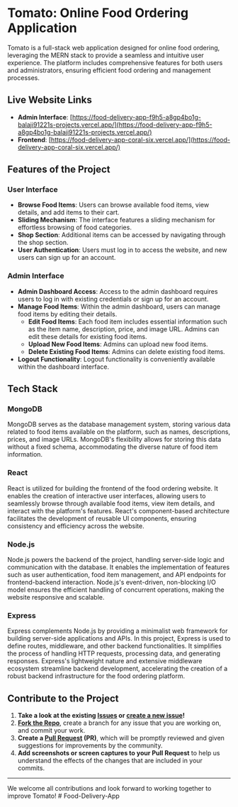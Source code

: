 # Tomato: Online Food Ordering Application

Tomato is a full-stack web application designed for online food ordering, leveraging the MERN stack to provide a seamless and intuitive user experience. The platform includes comprehensive features for both users and administrators, ensuring efficient food ordering and management processes.


## Live Website Links

- **Admin Interface**: [https://food-delivery-app-f9h5-a8gp4bo1g-balaji91221s-projects.vercel.app/](https://food-delivery-app-f9h5-a8gp4bo1g-balaji91221s-projects.vercel.app/)
- **Frontend**: [https://food-delivery-app-coral-six.vercel.app/](https://food-delivery-app-coral-six.vercel.app/)


## Features of the Project

### User Interface

- **Browse Food Items**: Users can browse available food items, view details, and add items to their cart.
- **Sliding Mechanism**: The interface features a sliding mechanism for effortless browsing of food categories.
- **Shop Section**: Additional items can be accessed by navigating through the shop section.
- **User Authentication**: Users must log in to access the website, and new users can sign up for an account.


### Admin Interface

- **Admin Dashboard Access**: Access to the admin dashboard requires users to log in with existing credentials or sign up for an account.
- **Manage Food Items**: Within the admin dashboard, users can manage food items by editing their details.
  - **Edit Food Items**: Each food item includes essential information such as the item name, description, price, and image URL. Admins can edit these details for existing food items.
  - **Upload New Food Items**: Admins can upload new food items.
  - **Delete Existing Food Items**: Admins can delete existing food items.
- **Logout Functionality**: Logout functionality is conveniently available within the dashboard interface.

## Tech Stack

### MongoDB

MongoDB serves as the database management system, storing various data related to food items available on the platform, such as names, descriptions, prices, and image URLs. MongoDB's flexibility allows for storing this data without a fixed schema, accommodating the diverse nature of food item information.

### React

React is utilized for building the frontend of the food ordering website. It enables the creation of interactive user interfaces, allowing users to seamlessly browse through available food items, view item details, and interact with the platform's features. React's component-based architecture facilitates the development of reusable UI components, ensuring consistency and efficiency across the website.

### Node.js

Node.js powers the backend of the project, handling server-side logic and communication with the database. It enables the implementation of features such as user authentication, food item management, and API endpoints for frontend-backend interaction. Node.js's event-driven, non-blocking I/O model ensures the efficient handling of concurrent operations, making the website responsive and scalable.

### Express

Express complements Node.js by providing a minimalist web framework for building server-side applications and APIs. In this project, Express is used to define routes, middleware, and other backend functionalities. It simplifies the process of handling HTTP requests, processing data, and generating responses. Express's lightweight nature and extensive middleware ecosystem streamline backend development, accelerating the creation of a robust backend infrastructure for the food ordering platform.

## Contribute to the Project

1. **Take a look at the existing [Issues](#) or [create a new issue](#)!**
2. **[Fork the Repo](#)**, create a branch for any issue that you are working on, and commit your work.
3. **Create a [Pull Request](#) (PR)**, which will be promptly reviewed and given suggestions for improvements by the community.
4. **Add screenshots or screen captures to your Pull Request** to help us understand the effects of the changes that are included in your commits.

---

We welcome all contributions and look forward to working together to improve Tomato!
#   F o o d - D e l i v e r y - A p p  
 